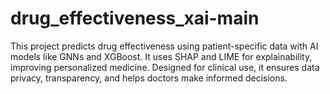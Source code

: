 # drug_effectiveness_xai-main
This project predicts drug effectiveness using patient-specific data with AI models like GNNs and XGBoost. It uses SHAP and LIME for explainability, improving personalized medicine. Designed for clinical use, it ensures data privacy, transparency, and helps doctors make informed decisions.
